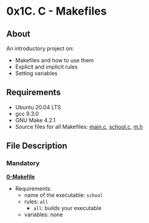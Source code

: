 # 0x1C. C - Makefiles
## About
An introductory project on:
- Makefiles and how to use them
- Explicit and implicit rules
- Setting variables
## Requirements
- Ubuntu 20.04 LTS
- gcc 9.3.0
- GNU Make 4.2.1
- Source files for all Makefiles: [main.c](main.c), [school.c](school.c), [m.h](m.h)
## File Description
### Mandatory
**[0-Makefile](0-Makefile)**
  * Requirements:
    * name of the executable: `school`
    * rules: `all`
      * `all`: builds your executable
    * variables: none
    
